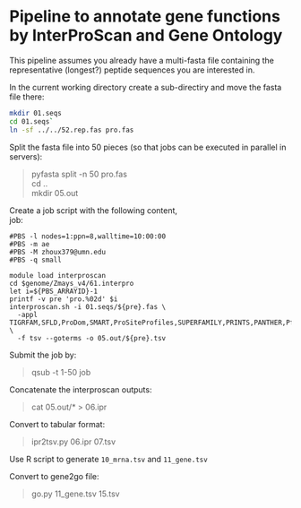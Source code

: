 # Pipeline to annotate gene functions by InterProScan and Gene Ontology

This pipeline assumes you already have a multi-fasta file containing the 
representative (longest?) peptide sequences you are interested in.

In the current working directory create a sub-directiry and move the fasta
file there:  
```bash
mkdir 01.seqs
cd 01.seqs` 
ln -sf ../../52.rep.fas pro.fas
```

Split the fasta file into 50 pieces (so that jobs can be executed in parallel 
in servers):
> pyfasta split -n 50 pro.fas  
> cd ..  
> mkdir 05.out

Create a job script with the following content,  
job:
```
#PBS -l nodes=1:ppn=8,walltime=10:00:00
#PBS -m ae
#PBS -M zhoux379@umn.edu
#PBS -q small

module load interproscan
cd $genome/Zmays_v4/61.interpro
let i=${PBS_ARRAYID}-1
printf -v pre 'pro.%02d' $i
interproscan.sh -i 01.seqs/${pre}.fas \
  -appl TIGRFAM,SFLD,ProDom,SMART,ProSiteProfiles,SUPERFAMILY,PRINTS,PANTHER,Pfam,Coils,MobiDBLite \
  -f tsv --goterms -o 05.out/${pre}.tsv
```

Submit the job by:
> qsub -t 1-50 job

Concatenate the interproscan outputs:
> cat 05.out/* > 06.ipr

Convert to tabular format:
> ipr2tsv.py 06.ipr 07.tsv

Use R script to generate `10_mrna.tsv` and `11_gene.tsv`

Convert to gene2go file:
> go.py 11_gene.tsv 15.tsv
